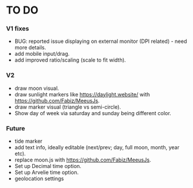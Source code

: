 # TO DO

### V1 fixes

- BUG: reported issue displaying on external monitor (DPI related) - need more details.
- add mobile input/drag.
- add improved ratio/scaling (scale to fit width).

### V2

- draw moon visual.
- draw sunlight markers like https://daylight.website/ with https://github.com/Fabiz/MeeusJs.
- draw marker visual (triangle vs semi-circle).
- Show day of week via saturday and sunday being different color.

### Future

- tide marker
- add text info, ideally editable (next/prev; day, full moon, month, year etc).
- replace moon.js with https://github.com/Fabiz/MeeusJs.
- Set up Decimal time option.
- Set up Arvelie time option.
- geolocation settings